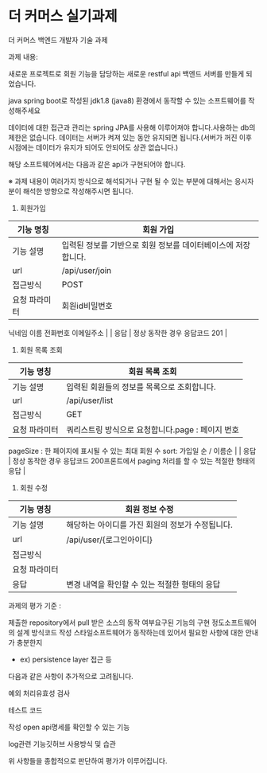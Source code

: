 # 더 커머스 실기과제

더 커머스 백엔드 개발자 기술 과제

과제 내용:

새로운 프로젝트로 회원 기능을 담당하는 새로운 restful api 백엔드 서버를 만들게 되었습니다.

java spring boot로 작성된 jdk1.8 (java8) 환경에서 동작할 수 있는 소프트웨어를 작성해주세요

데이터에 대한 접근과 관리는 spring JPA를 사용해 이루어져야 합니다.사용하는 db의 제한은 없습니다. 데이터는 서버가 켜져 있는 동안 유지되면 됩니다.(서버가 꺼진 이후 시점에는 데이터가 유지가 되어도 안되어도 상관 없습니다.)

해당 소프트웨어에서는 다음과 같은 api가 구현되어야 합니다.

※ 과제 내용이 여러가지 방식으로 해석되거나 구현 될 수 있는 부분에 대해서는 응시자분이 해석한 방향으로 작성해주시면 됩니다.

1. 회원가입

| 기능 명칭 | 회원 가입 |
| --- | --- |
| 기능 설명 | 입력된 정보를 기반으로 회원 정보를 데이터베이스에 저장합니다. |
| url | /api/user/join |
| 접근방식 | POST |
| 요청 파라미터 | 회원id비밀번호
닉네임
이름
전화번호
이메일주소 |
| 응답 | 정상 동작한 경우 응답코드 201 |
1. 회원 목록 조회

| 기능 명칭 | 회원 목록 조회 |
| --- | --- |
| 기능 설명 | 입력된 회원들의 정보를 목록으로 조회합니다. |
| url | /api/user/list |
| 접근방식 | GET |
| 요청 파라미터 | 쿼리스트링 방식으로 요청합니다.page : 페이지 번호
pageSize : 한 페이지에 표시될 수 있는 최대 회원 수
sort: 가입일 순 / 이름순 |
| 응답 | 정상 동작한 경우 응답코드 200프론트에서 paging 처리를 할 수 있는 적절한 형태의 응답 |
1. 회원 수정

| 기능 명칭 | 회원 정보 수정 |
| --- | --- |
| 기능 설명 | 해당하는 아이디를 가진 회원의 정보가 수정됩니다. |
| url | /api/user/{로그인아이디} |
| 접근방식 |  |
| 요청 파라미터 |  |
| 응답 | 변경 내역을 확인할 수 있는 적절한 형태의 응답 |

과제의 평가 기준 :

제출한 repository에서 pull 받은 소스의 동작 여부요구된 기능의 구현 정도소프트웨어의 설계 방식코드 작성 스타일소프트웨어가 동작하는데 있어서 필요한 사항에 대한 안내가 충분한지

- ex) persistence layer 접근 등

다음과 같은 사항이 추가적으로 고려됩니다.

예외 처리유효성 검사

테스트 코드 

작성 open api명세를 확인할 수 있는 기능

log관련 기능깃허브 사용방식 및 습관

위 사항들을 종합적으로 판단하여 평가가 이루어집니다.
